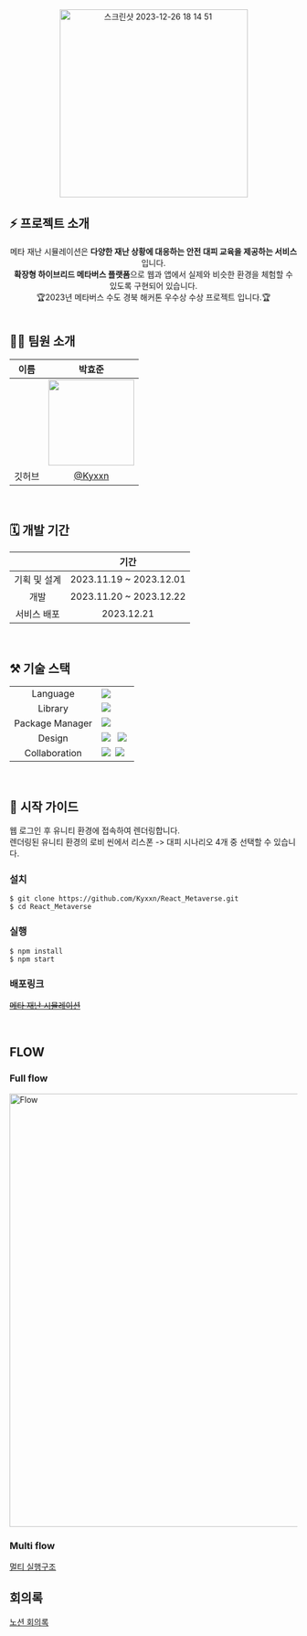 <div>

  <div align="center">
      <img width="329" alt="스크린샷 2023-12-26 18 14 51" src="https://github.com/Kyxxn/React_Metaverse/assets/129862357/f982eb8e-7665-40eb-8f95-b55bb0bdbd6b">
  </div>

## ⚡️ 프로젝트 소개

<div align="center">
  <div>메타 재난 시뮬레이션은 <b>다양한 재난 상황에 대응하는 안전 대피 교육을 제공하는 서비스</b>입니다.</div>
  <div><b>확장형 하이브리드 메타버스 플랫폼</b>으로 웹과 앱에서 실제와 비슷한 환경을 체험할 수 있도록 구현되어 있습니다.</div>
  <div>🏆2023년 메타버스 수도 경북 해커톤 우수상 수상 프로젝트 입니다.🏆</div>
</div>
<br>

<!-- ## 🪄 배포 주소 --> 
<!-- 배포 주소 작성 -->

## 🧑‍💻 팀원 소개


| 이름 |  박효준  |
| :------------: | :------------: |
|  | <img src="https://github.com/Kyxxn/React_Metaverse/assets/129862357/440e93ab-233b-47ef-9637-a4515d13d915" width="150"/> |
| 깃허브 | [@Kyxxn](https://github.com/Kyxxn) |

<br>

## 🗓️ 개발 기간

||기간|
|:---:|:---:|
|기획 및 설계|2023.11.19 ~ 2023.12.01|
|개발|2023.11.20 ~ 2023.12.22|
|서비스 배포|2023.12.21|

<br>

## ⚒️ 기술 스택

<table>
<tr>
 <td align="center">Language</td>
 <td>
  <img src="https://img.shields.io/badge/JavaScript-F7DF1E?style=for-the-badge&logo=JavaScript&logoColor=ffffff"/>
 </td>
</tr>
<tr>
 <td align="center">Library</td>
 <td>
  <img src="https://img.shields.io/badge/React-61DAFB?style=for-the-badge&logo=React&logoColor=ffffff"/>&nbsp  
</tr>
<tr>
 <td align="center">Package Manager</td>
 <td>
    <img src="https://img.shields.io/badge/npm-CB3837?style=for-the-badge&logo=npm&logoColor=white">&nbsp 
  </td>
</tr>
<tr>
 <td align="center">Design</td>
 <td>
   <img src="https://img.shields.io/badge/Styled-components-DB7093?style=for-the-badge&logo=styledcomponents&logoColor=white"> &nbsp 
    <img src="https://img.shields.io/badge/Figma-F24E1E?style=for-the-badge&logo=Figma&logoColor=white"/>&nbsp 
  </td>
</tr>
<tr>
 <td align="center">Collaboration</td>
 <td>
    <img src="https://img.shields.io/badge/Git-F05032?style=for-the-badge&logo=Git&logoColor=white"/>&nbsp 
    <img src="https://img.shields.io/badge/GitHub-181717?style=for-the-badge&logo=GitHub&logoColor=white"/>&nbsp
 </td>
</table>

<br>

## 🏃 시작 가이드

<!-- ### 요구 사항
누군가 clone해서 실행하려고 할 때 필요한 요구사항 및 버전 기재 
1. Node.js
2. Npm 
<br> -->
웹 로그인 후 유니티 환경에 접속하여 렌더링합니다.
<br>
렌더링된 유니티 환경의 로비 씬에서 리스폰 -> 대피 시나리오 4개 중 선택할 수 있습니다.


### 설치
```
$ git clone https://github.com/Kyxxn/React_Metaverse.git
$ cd React_Metaverse
```

### 실행
```
$ npm install
$ npm start
```
### 배포링크

~~[메타 재난 시뮬레이션](http://3.36.87.32:3000/)~~

<br>

## FLOW
### Full flow
<img width="758" alt="Flow" src="https://github.com/Kyxxn/React_Metaverse/assets/129862357/d83d230b-169d-4e28-97d9-991557dd63b8">

### Multi flow

[멀티 실행구조](https://github.com/Kyxxn/React_Metaverse/assets/129862357/8e81d46d-bbc0-4971-9702-78d3eca5a154)

## 회의록
[노션 회의록](https://metaversehackaton.notion.site/1ca66c0c3bde490ea17bb5ec8060b38f?pvs=4) 

